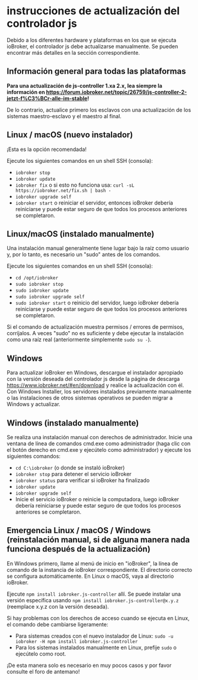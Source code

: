 # instrucciones de actualización del controlador js

Debido a los diferentes hardware y plataformas en los que se ejecuta ioBroker, el controlador js debe actualizarse manualmente. Se pueden encontrar más detalles en la sección correspondiente.

## Información general para todas las plataformas

**Para una actualización de js-controller 1.xa 2.x, lea siempre la información en https://forum.iobroker.net/topic/26759/js-controller-2-jetzt-f%C3%BCr-alle-im-stable!**

De lo contrario, actualice primero los esclavos con una actualización de los sistemas maestro-esclavo y el maestro al final.

## Linux / macOS (nuevo instalador)
¡Esta es la opción recomendada!

Ejecute los siguientes comandos en un shell SSH (consola):
* `iobroker stop`
* `iobroker update`
* `iobroker fix` o si esto no funciona usa: `curl -sL https://iobroker.net/fix.sh | bash -`
* `iobroker upgrade self`
* `iobroker start` o reiniciar el servidor, entonces ioBroker debería reiniciarse y puede estar seguro de que todos los procesos anteriores se completaron.
<!-- copy
iobroker stop
iobroker update
iobroker fix
iobroker upgrade self
iobroker start
-->

## Linux/macOS (instalado manualmente)

Una instalación manual generalmente tiene lugar bajo la raíz como usuario y, por lo tanto, es necesario un "sudo" antes de los comandos.

Ejecute los siguientes comandos en un shell SSH (consola):
* `cd /opt/iobroker`
* `sudo iobroker stop`
* `sudo iobroker update`
* `sudo iobroker upgrade self`
* `sudo iobroker start` o reinicio del servidor, luego ioBroker debería reiniciarse y puede estar seguro de que todos los procesos anteriores se completaron.
<!-- copy
cd /opt/iobroker
sudo iobroker stop
sudo iobroker upgrade
sudo iobroker upgrade self
sudo iobroker start
-->

Si el comando de actualización muestra permisos / errores de permisos, corríjalos. A veces "sudo" no es suficiente y debe ejecutar la instalación como una raíz real (anteriormente simplemente `sudo su -`).

## Windows

Para actualizar ioBroker en Windows, descargue el instalador apropiado con la versión deseada del controlador js desde la página de descarga https://www.iobroker.net/#en/download y realice la actualización con él. Con Windows Installer, los servidores instalados previamente manualmente o las instalaciones de otros sistemas operativos se pueden migrar a Windows y actualizar.

## Windows (instalado manualmente)

Se realiza una instalación manual con derechos de administrador. Inicie una ventana de línea de comandos cmd.exe como administrador (haga clic con el botón derecho en cmd.exe y ejecútelo como administrador) y ejecute los siguientes comandos:

* `cd C:\iobroker` (o donde se instaló ioBroker)
* `iobroker stop` para detener el servicio ioBroker
* `iobroker status` para verificar si ioBroker ha finalizado
* `iobroker update`
* `iobroker upgrade self`
* Inicie el servicio ioBroker o reinicie la computadora, luego ioBroker debería reiniciarse y puede estar seguro de que todos los procesos anteriores se completaron.
<!-- copy
cd C:\iobroker
iobroker stop
iobroker status
iobroker update
iobroker upgrade self
-->

## Emergencia Linux / macOS / Windows (reinstalación manual, si de alguna manera nada funciona después de la actualización)

En Windows primero, llame al menú de inicio en "ioBroker", la línea de comando de la instancia de ioBroker correspondiente. El directorio correcto se configura automáticamente. En Linux o macOS, vaya al directorio ioBroker.

Ejecute `npm install iobroker.js-controller` allí. Se puede instalar una versión específica usando `npm install iobroker.js-controller@x.y.z`<!-- copy small npm install iobroker.js-controller@x.y.z --> (reemplace x.y.z con la versión deseada).

Si hay problemas con los derechos de acceso cuando se ejecuta en Linux, el comando debe cambiarse ligeramente:

* Para sistemas creados con el nuevo instalador de Linux: `sudo -u iobroker -H npm install iobroker.js-controller`<!-- copy small sudo -u iobroker -H npm install iobroker.js-controller -->
* Para los sistemas instalados manualmente en Linux, prefije `sudo` o ejecútelo como root.

¡De esta manera solo es necesario en muy pocos casos y por favor consulte el foro de antemano!
